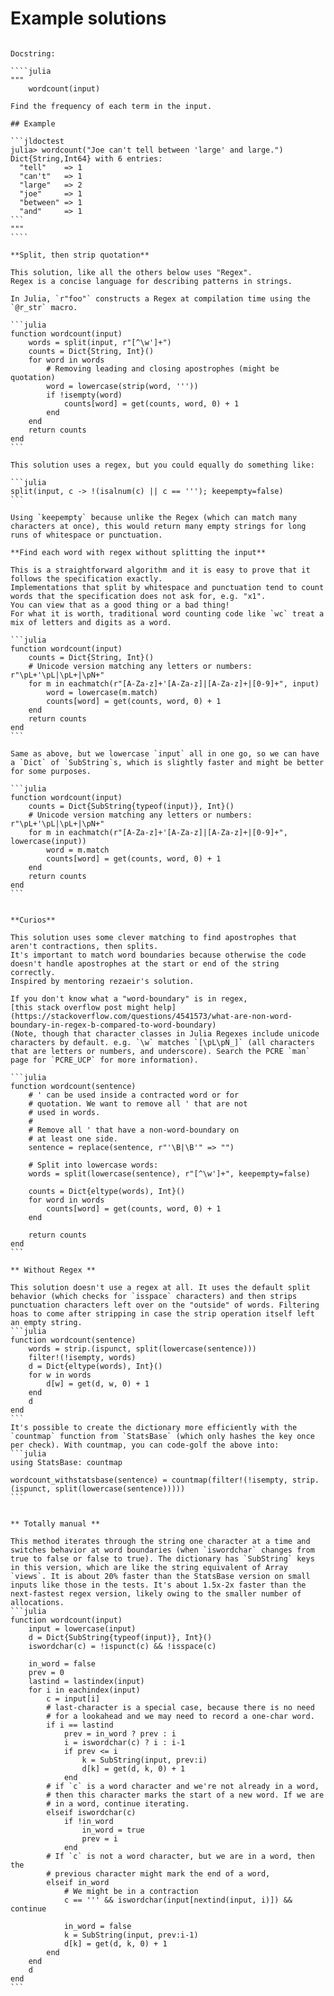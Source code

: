 # Example solutions

`````

Docstring:

````julia
"""
    wordcount(input)

Find the frequency of each term in the input.

## Example

```jldoctest
julia> wordcount("Joe can't tell between 'large' and large.")
Dict{String,Int64} with 6 entries:
  "tell"    => 1
  "can't"   => 1
  "large"   => 2
  "joe"     => 1
  "between" => 1
  "and"     => 1
```
"""
````

**Split, then strip quotation**

This solution, like all the others below uses "Regex".
Regex is a concise language for describing patterns in strings.

In Julia, `r"foo"` constructs a Regex at compilation time using the `@r_str` macro.

```julia
function wordcount(input)
    words = split(input, r"[^\w']+")
    counts = Dict{String, Int}()
    for word in words
        # Removing leading and closing apostrophes (might be quotation)
        word = lowercase(strip(word, '''))
        if !isempty(word)
            counts[word] = get(counts, word, 0) + 1
        end
    end
    return counts
end
```

This solution uses a regex, but you could equally do something like:

```julia
split(input, c -> !(isalnum(c) || c == '''); keepempty=false)
```

Using `keepempty` because unlike the Regex (which can match many characters at once), this would return many empty strings for long runs of whitespace or punctuation.

**Find each word with regex without splitting the input**

This is a straightforward algorithm and it is easy to prove that it follows the specification exactly.
Implementations that split by whitespace and punctuation tend to count words that the specification does not ask for, e.g. "x1".
You can view that as a good thing or a bad thing!
For what it is worth, traditional word counting code like `wc` treat a mix of letters and digits as a word.

```julia
function wordcount(input)
    counts = Dict{String, Int}()
    # Unicode version matching any letters or numbers: r"\pL+'\pL|\pL+|\pN+"
    for m in eachmatch(r"[A-Za-z]+'[A-Za-z]|[A-Za-z]+|[0-9]+", input)
        word = lowercase(m.match)
        counts[word] = get(counts, word, 0) + 1
    end
    return counts
end
```

Same as above, but we lowercase `input` all in one go, so we can have a `Dict` of `SubString`s, which is slightly faster and might be better for some purposes.

```julia
function wordcount(input)
    counts = Dict{SubString{typeof(input)}, Int}()
    # Unicode version matching any letters or numbers: r"\pL+'\pL|\pL+|\pN+"
    for m in eachmatch(r"[A-Za-z]+'[A-Za-z]|[A-Za-z]+|[0-9]+", lowercase(input))
        word = m.match
        counts[word] = get(counts, word, 0) + 1
    end
    return counts
end
```


**Curios**

This solution uses some clever matching to find apostrophes that aren't contractions, then splits.
It's important to match word boundaries because otherwise the code doesn't handle apostrophes at the start or end of the string correctly.
Inspired by mentoring rezaeir's solution.

If you don't know what a "word-boundary" is in regex,
[this stack overflow post might help](https://stackoverflow.com/questions/4541573/what-are-non-word-boundary-in-regex-b-compared-to-word-boundary)
(Note, though that character classes in Julia Regexes include unicode characters by default. e.g. `\w` matches `[\pL\pN_]` (all characters that are letters or numbers, and underscore). Search the PCRE `man` page for `PCRE_UCP` for more information).

```julia
function wordcount(sentence)
    # ' can be used inside a contracted word or for
    # quotation. We want to remove all ' that are not
    # used in words.
    #
    # Remove all ' that have a non-word-boundary on
    # at least one side.
    sentence = replace(sentence, r"'\B|\B'" => "")

    # Split into lowercase words:
    words = split(lowercase(sentence), r"[^\w']+", keepempty=false)

    counts = Dict{eltype(words), Int}()
    for word in words
        counts[word] = get(counts, word, 0) + 1
    end

    return counts
end
```

** Without Regex ** 

This solution doesn't use a regex at all. It uses the default split behavior (which checks for `isspace` characters) and then strips punctuation characters left over on the "outside" of words. Filtering hoas to come after stripping in case the strip operation itself left an empty string.
```julia
function wordcount(sentence)
    words = strip.(ispunct, split(lowercase(sentence)))
    filter!(!isempty, words)
    d = Dict{eltype(words), Int}()
    for w in words
        d[w] = get(d, w, 0) + 1
    end
    d
end
```
It's possible to create the dictionary more efficiently with the `countmap` function from `StatsBase` (which only hashes the key once per check). With countmap, you can code-golf the above into:
```julia
using StatsBase: countmap

wordcount_withstatsbase(sentence) = countmap(filter!(!isempty, strip.(ispunct, split(lowercase(sentence)))))
```


** Totally manual ** 

This method iterates through the string one character at a time and switches behavior at word boundaries (when `iswordchar` changes from true to false or false to true). The dictionary has `SubString` keys in this version, which are like the string equivalent of Array `views`. It is about 20% faster than the StatsBase version on small inputs like those in the tests. It's about 1.5x-2x faster than the next-fastest regex version, likely owing to the smaller number of allocations.
```julia
function wordcount(input)
    input = lowercase(input)
    d = Dict{SubString{typeof(input)}, Int}()
    iswordchar(c) = !ispunct(c) && !isspace(c)

    in_word = false
    prev = 0
    lastind = lastindex(input)
    for i in eachindex(input)
        c = input[i]
        # last-character is a special case, because there is no need
        # for a lookahead and we may need to record a one-char word.
        if i == lastind
            prev = in_word ? prev : i
            i = iswordchar(c) ? i : i-1
            if prev <= i
                k = SubString(input, prev:i)
                d[k] = get(d, k, 0) + 1
            end
        # if `c` is a word character and we're not already in a word,
        # then this character marks the start of a new word. If we are
        # in a word, continue iterating.
        elseif iswordchar(c)
            if !in_word
                in_word = true
                prev = i
            end
        # If `c` is not a word character, but we are in a word, then the
        # previous character might mark the end of a word,
        elseif in_word
            # We might be in a contraction
            c == ''' && iswordchar(input[nextind(input, i)]) && continue

            in_word = false
            k = SubString(input, prev:i-1)
            d[k] = get(d, k, 0) + 1
        end
    end
    d
end
```

`````
